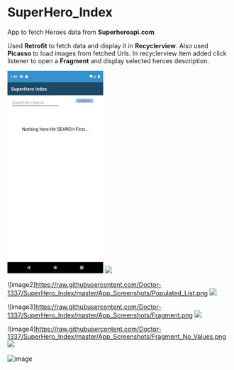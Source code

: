 # SuperHero_Index
App to fetch Heroes data from **Superheroapi.com**

Used **Retrofit** to fetch data and display it in **Recyclerview**. Also used **Picasso** to load images from fetched Urls.
In recyclerview item added click listener to open a **Fragment** and display selected heroes description. 

![image](https://raw.githubusercontent.com/Doctor-1337/SuperHero_Index/master/App_Screenshots/Empty_List.png)
<img src="https://your-image-url.type" height="50%">

![image2]https://raw.githubusercontent.com/Doctor-1337/SuperHero_Index/master/App_Screenshots/Populated_List.png
<img src="https://your-image-url.type" height="50%">

![image3]https://raw.githubusercontent.com/Doctor-1337/SuperHero_Index/master/App_Screenshots/Fragment.png
<img src="https://your-image-url.type" height="50%">

![image4]https://raw.githubusercontent.com/Doctor-1337/SuperHero_Index/master/App_Screenshots/Fragment_No_Values.png
<img src="https://your-image-url.type" height="50%">

![image](https://raw.githubusercontent.com/Doctor-1337/SuperHero_Index/master/App_Screenshots/App_Working.gif)



